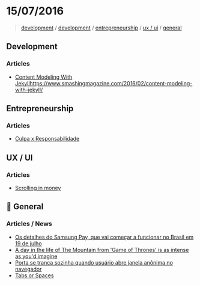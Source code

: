 # 15/07/2016

> [development](#development) / [development](#development) / [entrepreneurship](#entrepreneurship) / [ux / ui](#ux--ui) / [general](#general)

## Development

### Articles

- [Content Modeling With Jekyll]()https://www.smashingmagazine.com/2016/02/content-modeling-with-jekyll/

## Entrepreneurship

### Articles

- [Culpa x Responsabilidade](https://www.linkedin.com/pulse/culpa-x-responsabilidade-fl%C3%A1vio-augusto-da-silva?trk=prof-post)

## UX / UI

### Articles

- [Scrolling in money](http://mahimoto.com/scrolling-in-money?utm_content=buffer02d0d&utm_medium=social&utm_source=twitter.com&utm_campaign=buffer)

## :beers: General

### Articles / News

- [Os detalhes do Samsung Pay, que vai começar a funcionar no Brasil em 19 de julho](http://gizmodo.uol.com.br/samsung-pay-lancamento-brasil/)
- [A day in the life of The Mountain from 'Game of Thrones' is as intense as you'd imagine](http://mashable.com/2016/07/15/the-mountain-day-in-the-life/?utm_cid=mash-com-fb-main-link#gov.TAwqBiqD)
- [Porta se tranca sozinha quando usuário abre janela anônima no navegador](http://olhardigital.uol.com.br/noticia/porta-se-tranca-sozinha-quando-usuario-abre-janela-anonima-no-navegador-veja/60307)
- [Tabs or Spaces](https://ukupat.github.io/tabs-or-spaces/)
